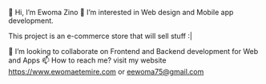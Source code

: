 

 
👋 Hi, I’m Ewoma Zino
👀 I’m interested in Web design and Mobile app development.

This project is an e-commerce store that will sell stuff :|

💞️ I’m looking to collaborate on Frontend and Backend development for Web and Apps
📫 How to reach me? visit my website https://www.ewomaetemire.com or eewoma75@gmail.com